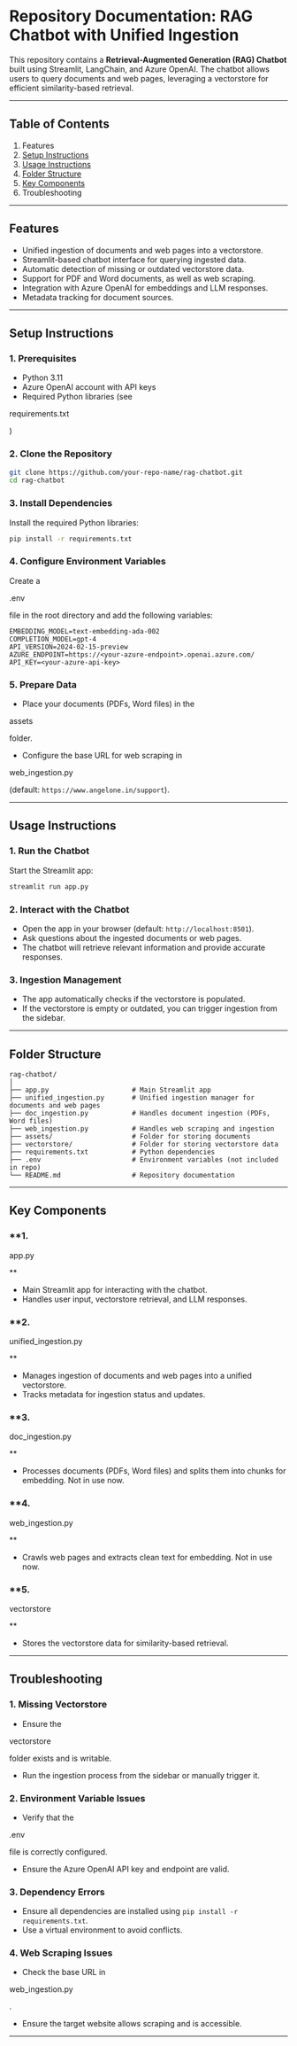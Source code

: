 # Repository Documentation: RAG Chatbot with Unified Ingestion

This repository contains a **Retrieval-Augmented Generation (RAG) Chatbot** built using Streamlit, LangChain, and Azure OpenAI. The chatbot allows users to query documents and web pages, leveraging a vectorstore for efficient similarity-based retrieval.

---

## **Table of Contents**
1. Features
2. [Setup Instructions](#setup-instructions)
3. [Usage Instructions](#usage-instructions)
4. [Folder Structure](#folder-structure)
5. [Key Components](#key-components)
6. Troubleshooting

---

## **Features**
- Unified ingestion of documents and web pages into a vectorstore.
- Streamlit-based chatbot interface for querying ingested data.
- Automatic detection of missing or outdated vectorstore data.
- Support for PDF and Word documents, as well as web scraping.
- Integration with Azure OpenAI for embeddings and LLM responses.
- Metadata tracking for document sources.

---

## **Setup Instructions**

### **1. Prerequisites**
- Python 3.11
- Azure OpenAI account with API keys
- Required Python libraries (see 

requirements.txt

)

### **2. Clone the Repository**
```bash
git clone https://github.com/your-repo-name/rag-chatbot.git
cd rag-chatbot
```

### **3. Install Dependencies**
Install the required Python libraries:
```bash
pip install -r requirements.txt
```

### **4. Configure Environment Variables**
Create a 

.env

 file in the root directory and add the following variables:
```plaintext
EMBEDDING_MODEL=text-embedding-ada-002
COMPLETION_MODEL=gpt-4
API_VERSION=2024-02-15-preview
AZURE_ENDPOINT=https://<your-azure-endpoint>.openai.azure.com/
API_KEY=<your-azure-api-key>
```

### **5. Prepare Data**
- Place your documents (PDFs, Word files) in the 

assets

 folder.
- Configure the base URL for web scraping in 

web_ingestion.py

 (default: `https://www.angelone.in/support`).

---

## **Usage Instructions**

### **1. Run the Chatbot**
Start the Streamlit app:
```bash
streamlit run app.py
```

### **2. Interact with the Chatbot**
- Open the app in your browser (default: `http://localhost:8501`).
- Ask questions about the ingested documents or web pages.
- The chatbot will retrieve relevant information and provide accurate responses.

### **3. Ingestion Management**
- The app automatically checks if the vectorstore is populated.
- If the vectorstore is empty or outdated, you can trigger ingestion from the sidebar.

---

## **Folder Structure**
```
rag-chatbot/
│
├── app.py                     # Main Streamlit app
├── unified_ingestion.py       # Unified ingestion manager for documents and web pages
├── doc_ingestion.py           # Handles document ingestion (PDFs, Word files)
├── web_ingestion.py           # Handles web scraping and ingestion
├── assets/                    # Folder for storing documents
├── vectorstore/               # Folder for storing vectorstore data
├── requirements.txt           # Python dependencies
├── .env                       # Environment variables (not included in repo)
└── README.md                  # Repository documentation
```

---

## **Key Components**

### **1. 

app.py

**
- Main Streamlit app for interacting with the chatbot.
- Handles user input, vectorstore retrieval, and LLM responses.

### **2. 

unified_ingestion.py

**
- Manages ingestion of documents and web pages into a unified vectorstore.
- Tracks metadata for ingestion status and updates.

### **3. 

doc_ingestion.py

**
- Processes documents (PDFs, Word files) and splits them into chunks for embedding. Not in use now.

### **4. 

web_ingestion.py

**
- Crawls web pages and extracts clean text for embedding. Not in use now.

### **5. 

vectorstore

**
- Stores the vectorstore data for similarity-based retrieval.

---

## **Troubleshooting**

### **1. Missing Vectorstore**
- Ensure the 

vectorstore

 folder exists and is writable.
- Run the ingestion process from the sidebar or manually trigger it.

### **2. Environment Variable Issues**
- Verify that the 

.env

 file is correctly configured.
- Ensure the Azure OpenAI API key and endpoint are valid.

### **3. Dependency Errors**
- Ensure all dependencies are installed using `pip install -r requirements.txt`.
- Use a virtual environment to avoid conflicts.

### **4. Web Scraping Issues**
- Check the base URL in 

web_ingestion.py

.
- Ensure the target website allows scraping and is accessible.

---
